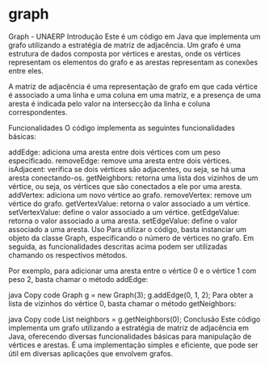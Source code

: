 # graph
Graph - UNAERP
Introdução
Este é um código em Java que implementa um grafo utilizando a estratégia de matriz de adjacência. Um grafo é uma estrutura de dados composta por vértices e arestas, onde os vértices representam os elementos do grafo e as arestas representam as conexões entre eles.

A matriz de adjacência é uma representação de grafo em que cada vértice é associado a uma linha e uma coluna em uma matriz, e a presença de uma aresta é indicada pelo valor na intersecção da linha e coluna correspondentes.

Funcionalidades
O código implementa as seguintes funcionalidades básicas:

addEdge: adiciona uma aresta entre dois vértices com um peso especificado.
removeEdge: remove uma aresta entre dois vértices.
isAdjacent: verifica se dois vértices são adjacentes, ou seja, se há uma aresta conectando-os.
getNeighbors: retorna uma lista dos vizinhos de um vértice, ou seja, os vértices que são conectados a ele por uma aresta.
addVertex: adiciona um novo vértice ao grafo.
removeVertex: remove um vértice do grafo.
getVertexValue: retorna o valor associado a um vértice.
setVertexValue: define o valor associado a um vértice.
getEdgeValue: retorna o valor associado a uma aresta.
setEdgeValue: define o valor associado a uma aresta.
Uso
Para utilizar o código, basta instanciar um objeto da classe Graph, especificando o número de vértices no grafo. Em seguida, as funcionalidades descritas acima podem ser utilizadas chamando os respectivos métodos.

Por exemplo, para adicionar uma aresta entre o vértice 0 e o vértice 1 com peso 2, basta chamar o método addEdge:

java
Copy code
Graph g = new Graph(3);
g.addEdge(0, 1, 2);
Para obter a lista de vizinhos do vértice 0, basta chamar o método getNeighbors:

java
Copy code
List<Integer> neighbors = g.getNeighbors(0);
Conclusão
Este código implementa um grafo utilizando a estratégia de matriz de adjacência em Java, oferecendo diversas funcionalidades básicas para manipulação de vértices e arestas. É uma implementação simples e eficiente, que pode ser útil em diversas aplicações que envolvem grafos.
